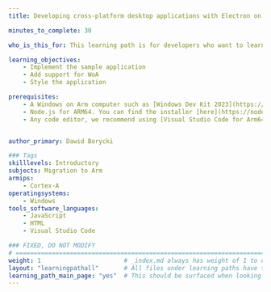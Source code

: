 ```yaml
---
title: Developing cross-platform desktop applications with Electron on Windows on Arm

minutes_to_complete: 30

who_is_this_for: This learning path is for developers who want to learn how to develop cross-platform desktop applications using Electron Framework on Windows on Arm (WoA).

learning_objectives:
    - Implement the sample application
    - Add support for WoA
    - Style the application

prerequisites:
    - A Windows on Arm computer such as [Windows Dev Kit 2023](https://learn.microsoft.com/en-us/windows/arm/dev-kit), Lenovo Thinkpad X13s running Windows 11 or a Windows on Arm[virtual machine](/learning-paths/cross-platform/woa_azure/).
    - Node.js for ARM64. You can find the installer [here](https://nodejs.org/dist/v20.10.0/node-v20.10.0-arm64.msi)
    - Any code editor, we recommend using [Visual Studio Code for Arm64](https://code.visualstudio.com/docs/?dv=win32arm64user).


author_primary: Dawid Borycki

### Tags
skilllevels: Introductory
subjects: Migration to Arm
armips:
    - Cortex-A
operatingsystems:
    - Windows
tools_software_languages:
    - JavaScript
    - HTML    
    - Visual Studio Code

### FIXED, DO NOT MODIFY
# ================================================================================
weight: 1                       # _index.md always has weight of 1 to order correctly
layout: "learningpathall"       # All files under learning paths have this same wrapper
learning_path_main_page: "yes"  # This should be surfaced when looking for related content. Only set for _index.md of learning path content.
---
```

